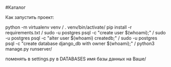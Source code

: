 #Каталог

Как запустить проект:

python -m virtualenv venv /
. venv/bin/activate/
pip install -r requirements.txt /
sudo -u postgres psql -c "create user $(whoami);" /
sudo -u postgres psql -c "alter user $(whoami) createdb;" /
sudo -u postgres psql -c "create database django_db with owner $(whoami);" /
python3 manage.py runserver/

поменять в settings.py в DATABASES имя базы данных на Ваше/